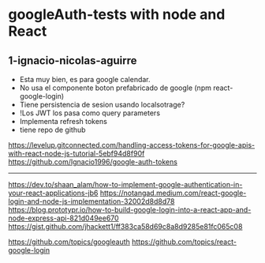 # googleAuth-tests with node and React

## 1-ignacio-nicolas-aguirre
- Esta muy bien, es para google calendar. 
- No usa el componente boton prefabricado de google (npm  react-google-login)
- Tiene persistencia de sesion usando localsotrage?
- !Los JWT los pasa como query parameters
- Implementa refresh tokens
- tiene repo de github


https://levelup.gitconnected.com/handling-access-tokens-for-google-apis-with-react-node-js-tutorial-5ebf94d8f90f
https://github.com/Ignacio1996/google-auth-tokens

--------------------------------------



https://dev.to/shaan_alam/how-to-implement-google-authentication-in-your-react-applications-jb6
https://notangad.medium.com/react-google-login-and-node-js-implementation-32002d8d8d78
https://blog.prototypr.io/how-to-build-google-login-into-a-react-app-and-node-express-api-821d049ee670
https://gist.github.com/jhackett1/ff383ca58d69c8a8d9285e81fc065c08

https://github.com/topics/googleauth
https://github.com/topics/react-google-login







